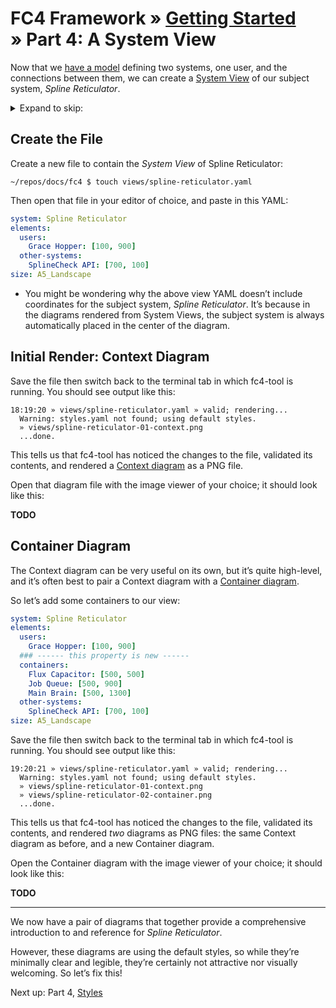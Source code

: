 # FC4 Framework » [Getting Started](index.md) » Part 4: A System View

Now that we [have a model](modeling.md) defining two systems, one user, and
the connections between them, we can create a [System
View](../../concepts.md#system-view) of our subject system, _Spline
Reticulator_.

<details>
<summary>Expand to skip:</summary>

<!-- TOC depthFrom:2 -->

- [Create the File](#create-the-file)
- [Initial Render: Context Diagram](#initial-render-context-diagram)
- [Container Diagram](#container-diagram)

<!-- /TOC -->

</details>

## Create the File

Create a new file to contain the _System View_ of Spline Reticulator:

```shell
~/repos/docs/fc4 $ touch views/spline-reticulator.yaml
```

Then open that file in your editor of choice, and paste in this YAML:

```yaml
system: Spline Reticulator
elements:
  users:
    Grace Hopper: [100, 900]
  other-systems:
    SplineCheck API: [700, 100]
size: A5_Landscape
```

<aside>

* You might be wondering why the above view YAML doesn’t include coordinates
  for the subject system, _Spline Reticulator_. It’s because in the diagrams
  rendered from System Views, the subject system is always automatically placed
  in the center of the diagram.

</aside>

## Initial Render: Context Diagram

Save the file then switch back to the terminal tab in which fc4-tool is running.
You should see output like this:

```
18:19:20 » views/spline-reticulator.yaml » valid; rendering...
  Warning: styles.yaml not found; using default styles.
  » views/spline-reticulator-01-context.png
  ...done.
```

This tells us that fc4-tool has noticed the changes to the file, validated its
contents, and rendered a [Context diagram](../../concepts.md#context-diagram) as
a PNG file.

Open that diagram file with the image viewer of your choice; it should look like
this:

**TODO**

## Container Diagram

The Context diagram can be very useful on its own, but it’s quite high-level,
and it’s often best to pair a Context diagram with a [Container
diagram](../../concepts.md#container-diagram).

So let’s add some containers to our view:

<!-- TEST FILE: views/spline-reticulator.yaml -->
```yaml
system: Spline Reticulator
elements:
  users:
    Grace Hopper: [100, 900]
  ### ------ this property is new ------
  containers:
    Flux Capacitor: [500, 500]
    Job Queue: [500, 900]
    Main Brain: [500, 1300]
  other-systems:
    SplineCheck API: [700, 100]
size: A5_Landscape
```

Save the file then switch back to the terminal tab in which fc4-tool is running.
You should see output like this:

```
19:20:21 » views/spline-reticulator.yaml » valid; rendering...
  Warning: styles.yaml not found; using default styles.
  » views/spline-reticulator-01-context.png
  » views/spline-reticulator-02-container.png
  ...done.
```

This tells us that fc4-tool has noticed the changes to the file, validated its
contents, and rendered _two_ diagrams as PNG files: the same Context diagram as
before, and a new Container diagram.

Open the Container diagram with the image viewer of your choice; it should look
like this:

**TODO**

----

We now have a pair of diagrams that together provide a comprehensive
introduction to and reference for _Spline Reticulator_.

However, these diagrams are using the default styles, so while they’re minimally
clear and legible, they’re certainly not attractive nor visually welcoming. So
let’s fix this!

Next up: Part 4, [Styles](styles.md)
